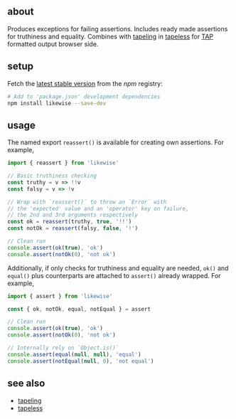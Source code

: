 ## about

Produces exceptions for failing assertions. Includes ready made assertions for truthiness and equality. Combines with [tapeling](https://github.com/thewhodidthis/tapeling) in [tapeless](https://github.com/thewhodidthis/tapeless) for [TAP](https://testanything.org) formatted output browser side.

## setup

Fetch the [latest stable version](https://www.npmjs.com/package/likewise) from the _npm_ registry:

```sh
# Add to 'package.json' development dependencies
npm install likewise --save-dev
```

## usage

The named export `reassert()` is available for creating own assertions. For example,

```js
import { reassert } from 'likewise'

// Basic truthiness checking
const truthy = v => !!v
const falsy = v => !v

// Wrap with `reassert()` to throw an `Error` with 
// the 'expected' value and an 'operator' key on failure,
// the 2nd and 3rd arguments respectively
const ok = reassert(truthy, true, '!!')
const notOk = reassert(falsy, false, '!')

// Clean run
console.assert(ok(true), 'ok')
console.assert(notOk(0), 'not ok')
```

Additionally, if only checks for truthiness and equality are needed, `ok()` and `equal()` plus counterparts are attached to `assert()` already wrapped. For example,

```js
import { assert } from 'likewise'

const { ok, notOk, equal, notEqual } = assert

// Clean run
console.assert(ok(true), 'ok')
console.assert(notOk(0), 'not ok')

// Internally rely on `Object.is()`
console.assert(equal(null, null), 'equal')
console.assert(notEqual(null, 0), 'not equal')
```

## see also

- [tapeling](https://github.com/thewhodidthis/tapeling)
- [tapeless](https://github.com/thewhodidthis/tapeless)
